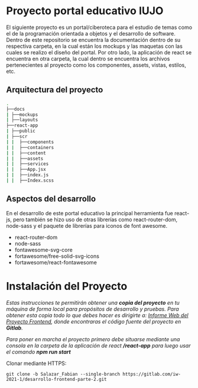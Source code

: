 # Proyecto portal educativo IUJO

El siguiente proyecto es un portal/ciberoteca para el estudio de temas como el de la programación orientada a objetos y el desarrollo de software. Dentro de este repositorio se encuentra la documentación dentro de su respectiva carpeta, en la cual están los mockups y las maquetas con las cuales se realizo el diseño del portal. Por otro lado, la aplicación de react se encuentra en otra carpeta, la cual dentro se encuentra los archivos pertenecientes al proyecto como los componentes, assets, vistas, estilos, etc.

## Arquitectura del proyecto

```bash
.
├──docs
| ├──mockups
| ├──layouts
├──react-app
| ├──public
| ├──scr
| |  ├──components
| |  ├──containers
| |  ├──content
| |  ├──assets
| |  ├──services
| |  ├──App.jsx
| |  ├──index.js
| |  ├──Index.scss
```

## Aspectos del desarrollo

En el desarrollo de este portal educativo la principal herramienta fue react-js, pero también se hizo uso de otras librerías como react-router-dom, node-sass y el paquete de librerías para iconos de font awesome.

- react-router-dom
- node-sass
- fontawesome-svg-core
- fortawesome/free-solid-svg-icons
- fortawesome/react-fontawesome

# Instalación del Proyecto

_Estas instrucciones te permitirán obtener una **copia del proyecto** en tu máquina de forma local para propósitos de desarrollo y pruebas. Para obtener esta copia todo lo que debes hacer es dirigirte a: [Informe Web del Proyecto Frontend](https://gitlab.com/iw-2021-1/desarrollo-frontend-parte-2/-/tree/Salazar_Fabian), donde encontraras el código fuente del proyecto en **Gitlab**._

_Para poner en marcha el proyecto primero debe situarse mediante una consola en la carpeta de la aplicación de react **/react-app** para luego usar el comando **npm run start**_

Clonar mediante HTTPS:

    git clone -b Salazar_Fabian --single-branch https://gitlab.com/iw-2021-1/desarrollo-frontend-parte-2.git
